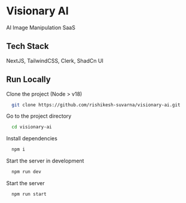 
# Visionary AI

AI Image Manipulation SaaS

## Tech Stack

NextJS, TailwindCSS, Clerk, ShadCn UI

## Run Locally

Clone the project (Node > v18)

```bash
  git clone https://github.com/rishikesh-suvarna/visionary-ai.git
```

Go to the project directory

```bash
  cd visionary-ai
```

Install dependencies

```bash
  npm i
```

Start the server in development

```bash
  npm run dev
```

Start the server

```bash
  npm run start
```

